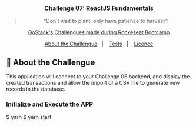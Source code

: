 <h3 align="center">
  Challenge 07: ReactJS Fundamentals
</h3>

<blockquote align="center">“Don't wait to plant, only have patience to harvest”!</blockquote>

<p align="center">

  <a href="https://github.com/Rocketseat/bootcamp-gostack-desafios">
    GoStack's Challengues made during Rockeseat Bootcamp
  </a>

</p>

<p align="center">
  <a href="#rocket-about-the-challenge">About the Challengue</a>&nbsp;&nbsp;&nbsp;|&nbsp;&nbsp;&nbsp;
  <a href="#tests-tests-specification">Tests</a>&nbsp;&nbsp;&nbsp;|&nbsp;&nbsp;&nbsp;
  <a href="#memo-licence">Licence</a>
</p>

## :rocket: About the Challengue

This application will connect to your Challenge 06 backend, and display the created transactions and allow the import of a CSV file to generate new records in the database.

### Initialize and Execute the APP

$ yarn
$ yarn start

